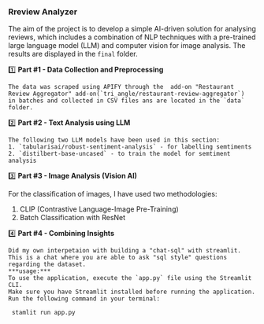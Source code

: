 ### **Rreview Analyzer**

The aim of the project is to develop a simple AI-driven solution for analysing reviews, which includes a combination of NLP techniques with a pre-trained large language model (LLM) and computer vision for image analysis. The results are displayed in the `final` folder.

1️⃣ **Part #1 - Data Collection and Preprocessing**

    The data was scraped using APIFY through the  add-on "Restaurant Review Aggregator" add-on(`tri_angle/restaurant-review-aggregator`)
    in batches and collected in CSV files ans are located in the `data` folder.

2️⃣ **Part #2 - Text Analysis using LLM**

    The following two LLM models have been used in this section:
    1. `tabularisai/robust-sentiment-analysis` - for labelling semtiments
    2. `distilbert-base-uncased` - to train the model for semtiment analysis

3️⃣ **Part #3 - Image Analysis (Vision AI)**

For the classification of images, I have used two methodologies:
1. CLIP (Contrastive Language-Image Pre-Training)
2. Batch Classification with ResNet

4️⃣ **Part #4 - Combining Insights**

    Did my own interpetaion with building a "chat-sql" with streamlit.
    This is a chat where you are able to ask "sql style" questions regarding the dataset.
    ***usage:***
    To use the application, execute the `app.py` file using the Streamlit CLI. 
    Make sure you have Streamlit installed before running the application. 
    Run the following command in your terminal:

   ```
    stamlit run app.py
   ```